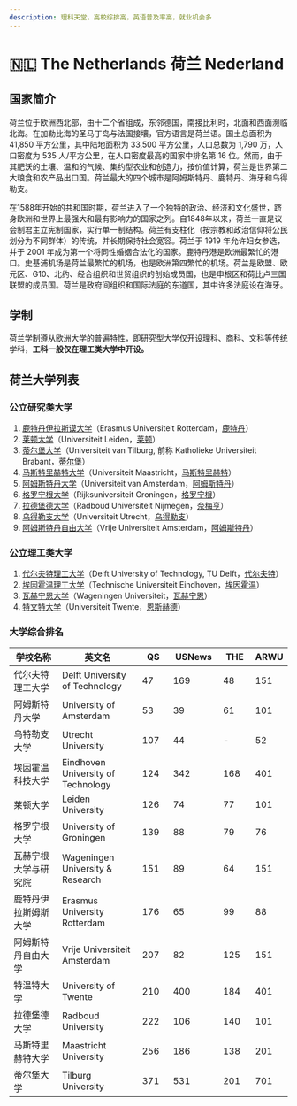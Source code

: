```yaml
---
description: 理科天堂，高校综排高，英语普及率高，就业机会多
---
```


# 🇳🇱 The Netherlands 荷兰 Nederland

## 国家简介

荷兰位于欧洲西北部，由十二个省组成，东邻德国，南接比利时，北面和西面濒临北海。在加勒比海的圣马丁岛与法国接壤，官方语言是荷兰语。国土总面积为 41,850 平方公里，其中陆地面积为 33,500 平方公里，人口总数为 1,790 万，人口密度为 535 人/平方公里，在人口密度最高的国家中排名第 16 位。然而，由于其肥沃的土壤、温和的气候、集约型农业和创造力，按价值计算，荷兰是世界第二大粮食和农产品出口国。荷兰最大的四个城市是阿姆斯特丹、鹿特丹、海牙和乌得勒支。

在1588年开始的共和国时期，荷兰进入了一个独特的政治、经济和文化盛世，跻身欧洲和世界上最强大和最有影响力的国家之列。自1848年以来，荷兰一直是议会制君主立宪制国家，实行单一制结构。荷兰有支柱化（按宗教和政治信仰将公民划分为不同群体）的传统，并长期保持社会宽容。荷兰于 1919 年允许妇女参选，并于 2001 年成为第一个将同性婚姻合法化的国家。鹿特丹港是欧洲最繁忙的港口。史基浦机场是荷兰最繁忙的机场，也是欧洲第四繁忙的机场。荷兰是欧盟、欧元区、G10、北约、经合组织和世贸组织的创始成员国，也是申根区和荷比卢三国联盟的成员国。荷兰是政府间组织和国际法庭的东道国，其中许多法庭设在海牙。

## 学制

荷兰学制遵从欧洲大学的普遍特性，即研究型大学仅开设理科、商科、文科等传统学科，**工科一般仅在理工类大学中开设。**

## 荷兰大学列表

### 公立研究类大学

1. [鹿特丹伊拉斯谟大学](https://zh.wikipedia.org/wiki/%E9%B9%BF%E7%89%B9%E4%B8%B9%E4%BC%8A%E6%8B%89%E6%96%AF%E8%B0%9F%E5%A4%A7%E5%AD%A6)（Erasmus Universiteit Rotterdam，[鹿特丹](https://zh.wikipedia.org/wiki/%E9%B9%BF%E7%89%B9%E4%B8%B9)）
2. [莱顿大学](https://zh.wikipedia.org/wiki/%E8%8E%B1%E9%A1%BF%E5%A4%A7%E5%AD%A6)（Universiteit Leiden，[莱顿](https://zh.wikipedia.org/wiki/%E8%8E%B1%E9%A1%BF)）
3. [蒂尔堡大学](https://zh.wikipedia.org/wiki/%E8%92%82%E5%B0%94%E5%A0%A1%E5%A4%A7%E5%AD%A6)（Universiteit van Tilburg, 前称 Katholieke Universiteit Brabant，[蒂尔堡](https://zh.wikipedia.org/wiki/%E8%92%82%E5%B0%94%E5%A0%A1)）
4. [马斯特里赫特大学](https://zh.wikipedia.org/wiki/%E9%A9%AC%E6%96%AF%E7%89%B9%E9%87%8C%E8%B5%AB%E7%89%B9%E5%A4%A7%E5%AD%A6)（Universiteit Maastricht，[马斯特里赫特](https://zh.wikipedia.org/wiki/%E9%A9%AC%E6%96%AF%E7%89%B9%E9%87%8C%E8%B5%AB%E7%89%B9)）
5. [阿姆斯特丹大学](https://zh.wikipedia.org/wiki/%E9%98%BF%E5%A7%86%E6%96%AF%E7%89%B9%E4%B8%B9%E5%A4%A7%E5%AD%A6)（Universiteit van Amsterdam，[阿姆斯特丹](https://zh.wikipedia.org/wiki/%E9%98%BF%E5%A7%86%E6%96%AF%E7%89%B9%E4%B8%B9)）
6. [格罗宁根大学](https://zh.wikipedia.org/wiki/%E6%A0%BC%E7%BD%97%E5%AE%81%E6%A0%B9%E5%A4%A7%E5%AD%A6)（Rijksuniversiteit Groningen，[格罗宁根](https://zh.wikipedia.org/wiki/%E6%A0%BC%E7%BD%97%E5%AE%81%E6%A0%B9)）
7. [拉德堡德大学](https://zh.wikipedia.org/wiki/%E6%8B%89%E5%BE%B7%E5%A0%A1%E5%BE%B7%E5%A4%A7%E5%AD%A6)（Radboud Universiteit Nijmegen，[奈梅亨](https://zh.wikipedia.org/wiki/%E5%A5%88%E6%A2%85%E4%BA%A8)）
8. [乌得勒支大学](https://zh.wikipedia.org/wiki/%E4%B9%8C%E5%BE%97%E5%8B%92%E6%94%AF%E5%A4%A7%E5%AD%A6)（Universiteit Utrecht，[乌得勒支](https://zh.wikipedia.org/wiki/%E4%B9%8C%E5%BE%97%E5%8B%92%E6%94%AF)）
9. [阿姆斯特丹自由大学](https://zh.wikipedia.org/wiki/%E9%98%BF%E5%A7%86%E6%96%AF%E7%89%B9%E4%B8%B9%E8%87%AA%E7%94%B1%E5%A4%A7%E5%AD%A6)（Vrije Universiteit Amsterdam，[阿姆斯特丹](https://zh.wikipedia.org/wiki/%E9%98%BF%E5%A7%86%E6%96%AF%E7%89%B9%E4%B8%B9)）

### 公立理工类大学

1. [代尔夫特理工大学](https://zh.wikipedia.org/wiki/%E4%BB%A3%E5%B0%94%E5%A4%AB%E7%89%B9%E7%90%86%E5%B7%A5%E5%A4%A7%E5%AD%A6)（Delft University of Technology, TU Delft，[代尔夫特](https://zh.wikipedia.org/wiki/%E4%BB%A3%E5%B0%94%E5%A4%AB%E7%89%B9)）
2. [埃因霍温理工大学](https://zh.wikipedia.org/wiki/%E5%9F%83%E5%9B%A0%E9%9C%8D%E6%B8%A9%E7%90%86%E5%B7%A5%E5%A4%A7%E5%AD%A6)（Technische Universiteit Eindhoven，[埃因霍温](https://zh.wikipedia.org/wiki/%E5%9F%83%E5%9B%A0%E9%9C%8D%E6%B8%A9)）
3. [瓦赫宁恩大学](https://zh.wikipedia.org/wiki/%E7%93%A6%E8%B5%AB%E5%AE%81%E6%81%A9%E5%A4%A7%E5%AD%A6)（Wageningen Universiteit，[瓦赫宁恩](https://zh.wikipedia.org/wiki/%E7%93%A6%E8%B5%AB%E5%AE%81%E6%81%A9)）
4. [特文特大学](https://zh.wikipedia.org/wiki/%E7%89%B9%E6%96%87%E7%89%B9%E5%A4%A7%E5%AD%A6)（Universiteit Twente，[恩斯赫德](https://zh.wikipedia.org/wiki/%E6%81%A9%E6%96%AF%E8%B5%AB%E5%BE%B7)）

### 大学综合排名

<table><thead><tr><th width="209">学校名称</th><th width="215">英文名</th><th width="62">QS</th><th width="95">USNews</th><th width="67">THE</th><th>ARWU</th></tr></thead><tbody><tr><td>代尔夫特理工大学</td><td>Delft University of Technology</td><td>47</td><td>169</td><td>48</td><td>151</td></tr><tr><td>阿姆斯特丹大学</td><td>University of Amsterdam</td><td>53</td><td>39</td><td>61</td><td>101</td></tr><tr><td>乌特勒支大学</td><td>Utrecht University</td><td>107</td><td>44</td><td>-</td><td>52</td></tr><tr><td>埃因霍温科技大学</td><td>Eindhoven University of Technology</td><td>124</td><td>342</td><td>168</td><td>401</td></tr><tr><td>莱顿大学</td><td>Leiden University</td><td>126</td><td>74</td><td>77</td><td>101</td></tr><tr><td>格罗宁根大学</td><td>University of Groningen</td><td>139</td><td>88</td><td>79</td><td>76</td></tr><tr><td>瓦赫宁根大学与研究院</td><td>Wageningen University &#x26; Research</td><td>151</td><td>89</td><td>64</td><td>151</td></tr><tr><td>鹿特丹伊拉斯姆斯大学</td><td>Erasmus University Rotterdam</td><td>176</td><td>65</td><td>99</td><td>88</td></tr><tr><td>阿姆斯特丹自由大学</td><td>Vrije Universiteit Amsterdam</td><td>207</td><td>82</td><td>125</td><td>151</td></tr><tr><td>特温特大学</td><td>University of Twente</td><td>210</td><td>400</td><td>184</td><td>401</td></tr><tr><td>拉德堡德大学</td><td>Radboud University</td><td>222</td><td>106</td><td>140</td><td>101</td></tr><tr><td>马斯特里赫特大学</td><td>Maastricht University</td><td>256</td><td>186</td><td>138</td><td>201</td></tr><tr><td>蒂尔堡大学</td><td>Tilburg University</td><td>371</td><td>531</td><td>201</td><td>701</td></tr></tbody></table>
